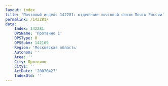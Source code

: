 ```yaml
---
layout: index
title: 'Почтовый индекс 142281: отделение почтовой связи Почты России'
permalink: /142281/
data:
    Index: 142281
    OPSName: 'Протвино 1'
    OPSType: О
    OPSSubm: 142169
    Region: 'Московская область'
    Autonom: ''
    Area: ''
    City: Протвино
    City1: ''
    ActDate: '20070427'
    IndexOld: ''
---
```

